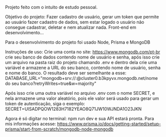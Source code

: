 Projeto feito com o intuito de estudo pessoal.

Objetivo do projeto: Fazer cadastro de usuário, gerar um token que permite ao usuário fazer cadastro de dados, sem estar logado o usuário não consegue cadastrar, deletar e nem atualizar nada.
Front-end em desenvolvimento...

Para o desenvolvimento do projeto foi usado Node, Prisma e MongoDB

Instruções de uso:
Crie uma conta no site: https://www.mongodb.com/pt-br crie seu banco de dados contendo nome de usuário e senha, após isso crie um arquivo na pasta raiz do projeto chamando .env e dentro dela crie uma variável e armazene a URL do seu banco, contendo nome de usuário, senha e nome do banco.
O resultado deve ser semelhante a esse:
DATABASE_URL="mongodb+srv://<nome>:<senha>@cluster0.b3kpyvx.mongodb.net/nome do seu banco?retryWrites=true&w=majority"

Após isso crie uma outra variável no arquivo .env com o nome SECRET, e nela armazene uma valor aleatório, pois ele valor será usado para gerar um token de autenticação, siga o exemplo:
SECRET=UISADPQOW1283H7182YEAO8Q71JW10WJNDA1O23JKN

Agora é só digitar no terminal: npm run dev e sua API estará pronta.
Para mis informações acesse: https://www.prisma.io/docs/getting-started/setup-prisma/start-from-scratch/mongodb-node-mongodb
